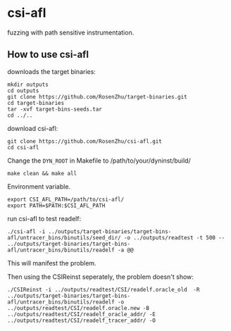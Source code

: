 # csi-afl
fuzzing with path sensitive instrumentation.

## How to use csi-afl
downloads the target binaries:
```
mkdir outputs
cd outputs
git clone https://github.com/RosenZhu/target-binaries.git
cd target-binaries
tar -xvf target-bins-seeds.tar
cd ../..

``` 

download csi-afl:
```
git clone https://github.com/RosenZhu/csi-afl.git
cd csi-afl
```

Change the `DYN_ROOT` in Makefile to /path/to/your/dyninst/build/

`make clean && make all`

Environment variable.
```
export CSI_AFL_PATH=/path/to/csi-afl/
export PATH=$PATH:$CSI_AFL_PATH
```

run csi-afl to test readelf:

```
./csi-afl -i ../outputs/target-binaries/target-bins-afl/untracer_bins/binutils/seed_dir/ -o ../outputs/readtest -t 500 -- ../outputs/target-binaries/target-bins-afl/untracer_bins/binutils/readelf -a @@
```



This will manifest the problem.

Then using the CSIReinst seperately, the problem doesn't show:

```
./CSIReinst -i ../outputs/readtest/CSI/readelf.oracle_old  -R ../outputs/target-binaries/target-bins-afl/untracer_bins/binutils/readelf -o ../outputs/readtest/CSI/readelf.oracle.new -B ../outputs/readtest/CSI/readelf_oracle_addr/ -E ../outputs/readtest/CSI/readelf_tracer_addr/ -O
```
